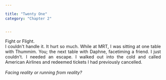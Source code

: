 ```yaml
---

title: "Twenty One"
category: "Chapter 2"


---
```

<style>
body {
text-align: justify}
</style>

Fight or Flight. 
<br>
I couldn't handle it. It hurt so much. While at MRT, I was sitting at one table with Thummim. You; the next table with Daphne, facetiming a friend. I just couldn't. I needed an escape. I walked out into the cold and called American Airlines and redeemed tickets I had previously cancelled.
<br>
<br>
*Facing reality or running from reality?*

